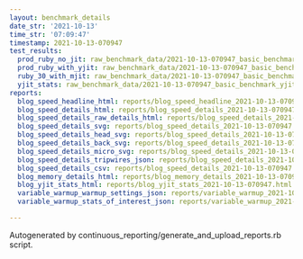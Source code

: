 ```yaml
---
layout: benchmark_details
date_str: '2021-10-13'
time_str: '07:09:47'
timestamp: 2021-10-13-070947
test_results:
  prod_ruby_no_jit: raw_benchmark_data/2021-10-13-070947_basic_benchmark_prod_ruby_no_jit.json
  prod_ruby_with_yjit: raw_benchmark_data/2021-10-13-070947_basic_benchmark_prod_ruby_with_yjit.json
  ruby_30_with_mjit: raw_benchmark_data/2021-10-13-070947_basic_benchmark_ruby_30_with_mjit.json
  yjit_stats: raw_benchmark_data/2021-10-13-070947_basic_benchmark_yjit_stats.json
reports:
  blog_speed_headline_html: reports/blog_speed_headline_2021-10-13-070947.html
  blog_speed_details_html: reports/blog_speed_details_2021-10-13-070947.html
  blog_speed_details_raw_details_html: reports/blog_speed_details_2021-10-13-070947.raw_details.html
  blog_speed_details_svg: reports/blog_speed_details_2021-10-13-070947.svg
  blog_speed_details_head_svg: reports/blog_speed_details_2021-10-13-070947.head.svg
  blog_speed_details_back_svg: reports/blog_speed_details_2021-10-13-070947.back.svg
  blog_speed_details_micro_svg: reports/blog_speed_details_2021-10-13-070947.micro.svg
  blog_speed_details_tripwires_json: reports/blog_speed_details_2021-10-13-070947.tripwires.json
  blog_speed_details_csv: reports/blog_speed_details_2021-10-13-070947.csv
  blog_memory_details_html: reports/blog_memory_details_2021-10-13-070947.html
  blog_yjit_stats_html: reports/blog_yjit_stats_2021-10-13-070947.html
  variable_warmup_warmup_settings_json: reports/variable_warmup_2021-10-13-070947.warmup_settings.json
  variable_warmup_stats_of_interest_json: reports/variable_warmup_2021-10-13-070947.stats_of_interest.json

---
```

Autogenerated by continuous_reporting/generate_and_upload_reports.rb script.
